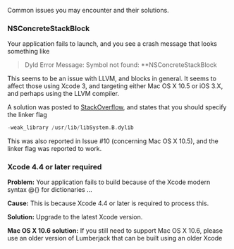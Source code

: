 Common issues you may encounter and their solutions.

### NSConcreteStackBlock

Your application fails to launch, and you see a crash message that looks something like
> Dyld Error Message: Symbol not found: **NSConcreteStackBlock

This seems to be an issue with LLVM, and blocks in general. It seems to affect those using Xcode 3, and targeting either Mac OS X 10.5 or iOS 3.X, and perhaps using the LLVM compiler.

A solution was posted to [StackOverflow](http://stackoverflow.com/questions/3313786/ios-4-app-crashes-at-startup-on-ios-3-1-3-symbol-not-found-nsconcretestackblo), and states that you should specify the linker flag
```objective-c
-weak_library /usr/lib/libSystem.B.dylib
```

This was also reported in Issue \#10 (concerning Mac OS X 10.5), and the linker flag was reported to work.

### Xcode 4.4 or later required

**Problem:** Your application fails to build because of the Xcode modern syntax @{} for dictionaries ...

**Cause:** This is because Xcode 4.4 or later is required to process this.

**Solution:** Upgrade to the latest Xcode version.

**Mac OS X 10.6 solution:** If you still need to support Mac OS X 10.6, please use an older version of Lumberjack that can be built using an older Xcode
